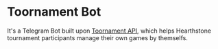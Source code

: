 # Toornament Bot
It's a Telegram Bot built upon [Toornament API](https://www.toornament.com), which helps Hearthstone tournament participants manage their own games by themselfs.
